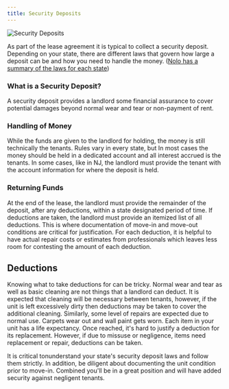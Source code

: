 ```yaml
---
title: Security Deposits
---
```


![Security Deposits](https://images.pexels.com/photos/9660/business-money-pink-coins.jpg?dl&fit=crop&w=4634&h=3031)

As part of the lease agreement it is typical to collect a security deposit. Depending on your state, there are different laws that govern how large a deposit can be and how you need to handle the money. ([Nolo has a summary of the laws for each state](http://www.nolo.com/legal-encyclopedia/security-deposit-limits-deadlines-your-state-36186.html))

### What is a Security Deposit?
A security deposit provides a landlord some financial assurance to cover potential damages beyond normal wear and tear or non-payment of rent.  

### Handling of Money
While the funds are given to the landlord for holding, the money is still technically the tenants. Rules vary in every state, but In most cases the money should be held in a dedicated account and all interest accrued is the tenants. In some cases, like in NJ, the landlord must provide the tenant with the account information for where the deposit is held. 

### Returning Funds
At the end of the lease, the landlord must provide the remainder of the deposit, after any deductions, within a state designated period of time. If deductions are taken, the landlord must provide an itemized list of all deductions. This is where documentation of move-in and move-out conditions are critical for justification. For each deduction, it is helpful to have actual repair costs or estimates from professionals which leaves less room for contesting the amount of each deduction. 

## Deductions
Knowing what to take deductions for can be tricky. Normal wear and tear as well as basic cleaning are not things that a landlord can deduct. It is expected that cleaning will be necessary between tenants, however, if the unit is left excessively dirty then deductions may be taken to cover the additional cleaning. Similarly, some level of repairs are expected due to normal use. Carpets wear out and wall paint gets worn. Each item in your unit has a life expectancy. Once reached, it's hard to justify a deduction for its replacement. However, if due to missuse or negligence, items need replacement or repair, deductions can be taken. 

It is critical tonunderstand your state's security deposit laws and follow them strictly. In addition, be diligent about documenting the unit condition prior to move-in. Combined you'll be in a great position and will have added security against negligent tenants. 



